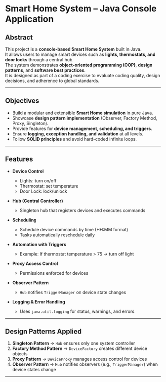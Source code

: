 # Smart Home System – Java Console Application

## Abstract
This project is a **console-based Smart Home System** built in Java.  
It allows users to manage smart devices such as **lights, thermostats, and door locks** through a central hub.  
The system demonstrates **object-oriented programming (OOP)**, **design patterns**, and **software best practices**.  
It is designed as part of a coding exercise to evaluate coding quality, design decisions, and adherence to global standards.

---

## Objectives
- Build a modular and extensible **Smart Home simulation** in pure Java.  
- Showcase **design pattern implementation** (Observer, Factory Method, Proxy, Singleton).  
- Provide features for **device management, scheduling, and triggers**.  
- Ensure **logging, exception handling, and validation** at all levels.  
- Follow **SOLID principles** and avoid hard-coded infinite loops.  

---

## Features
- **Device Control**  
  - Lights: turn on/off  
  - Thermostat: set temperature  
  - Door Lock: lock/unlock  

- **Hub (Central Controller)**  
  - Singleton hub that registers devices and executes commands  

- **Scheduling**  
  - Schedule device commands by time (HH:MM format)  
  - Tasks automatically reschedule daily  

- **Automation with Triggers**  
  - Example: If thermostat temperature > 75 → turn off light  

- **Proxy Access Control**  
  - Permissions enforced for devices  

- **Observer Pattern**  
  - `Hub` notifies `TriggerManager` on device state changes  

- **Logging & Error Handling**  
  - Uses `java.util.logging` for status, warnings, and errors  

---

## Design Patterns Applied
1. **Singleton Pattern** → `Hub` ensures only one system controller  
2. **Factory Method Pattern** → `DeviceFactory` creates different device objects  
3. **Proxy Pattern** → `DeviceProxy` manages access control for devices  
4. **Observer Pattern** → `Hub` notifies observers (e.g., `TriggerManager`) when device states change  

---
